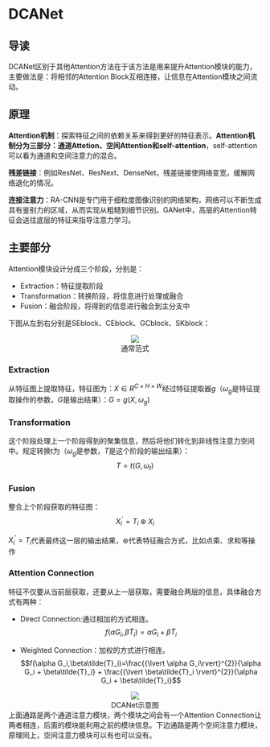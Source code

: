 # DCANet

## 导读

DCANet区别于其他Attention方法在于该方法是用来提升Attention模块的能力，主要做法是：将相邻的Attention Block互相连接，让信息在Attention模块之间流动。

## 原理

**Attention机制**：探索特征之间的依赖关系来得到更好的特征表示。**Attention机制分为三部分：通道Attetion、空间Attention和self-attention**，self-attention可以看为通道和空间注意力的混合。

**残差链接**：例如ResNet、ResNext、DenseNet，残差链接使网络变宽，缓解网络退化的情况。

**连接注意力**：RA-CNN是专门用于细粒度图像识别的网络架构，网络可以不断生成具有鉴别力的区域，从而实现从粗糙到细节识别。GANet中，高层的Attention特征会送往底层的特征来指导注意力学习。

## 主要部分

Attention模块设计分成三个阶段，分别是：

- Extraction：特征提取阶段
- Transformation：转换阶段，将信息进行处理或融合
- Fusion：融合阶段，将得到的信息进行融合到主分支中

下图从左到右分别是SEblock、CEblock、GCblock、SKblock：
<center><img src="https://mmbiz.qpic.cn/mmbiz_png/KvFmdiaVWqQlJm1oHGG3k9RSeiaSTjWbRsCajzwM4MFSp60gbiagI0nNt9Liclgn9XkKugHMLxS69MFnLFdg16Zib6Q/640"/></center>
<center>通常范式</center>

### Extraction

从特征图上提取特征，特征图为：$X\in{R^{C\times{H}\times{W}}}$经过特征提取器$g$（$\omega_{g}$是特征提取操作的参数，$G$是输出结果）：$G=g(X,\omega_{g})$

### Transformation

这个阶段处理上一个阶段得到的聚集信息，然后将他们转化到非线性注意力空间中。规定转换t为（$\omega_{g}$是参数，$T$是这个阶段的输出结果）：
$$T=t(G,\omega_{t})$$

### Fusion

整合上个阶段获取的特征图：
$$X^{'}_{i}=T_{i}\circledast{X_{i}}$$

$X^{'}_{i}=T_{i}$代表最终这一层的输出结果，$\circledast$代表特征融合方式，比如点乘、求和等操作

### Attention Connection

特征不仅要从当前层获取，还要从上一层获取，需要融合两层的信息，具体融合方式有两种：

- Direct Connection:通过相加的方式相连。
$$f(\alpha G_i,\beta\tilde{T}_i)=\alpha G_i + \beta\tilde{T}_i$$

- Weighted Connection：加权的方式进行相连。
$$f(\alpha G_i,\beta\tilde{T}_i)=\frac{{\lvert \alpha G_i\rvert}^{2}}{\alpha G_i + \beta\tilde{T}_i} + \frac{{\lvert \beta\tilde{T}_i \rvert}^{2}}{\alpha G_i + \beta\tilde{T}_i}$$

<center><img src="https://mmbiz.qpic.cn/mmbiz_png/KvFmdiaVWqQlJm1oHGG3k9RSeiaSTjWbRs2Z0icxQ71mqNkL83w9kWUTJSlHVYTiaqYXHENFuxDq1KvRVb7DkaXDtA/640?wx_fmt=png&tp=webp&wxfrom=5&wx_lazy=1&wx_co=1"/><br/>DCANet示意图</center>
上面通路是两个通道注意力模块，两个模块之间会有一个Attention Connection让两者相连，后面的模块能利用之前的模块信息。下边通路是两个空间注意力模块，原理同上，空间注意力模块可以有也可以没有。
